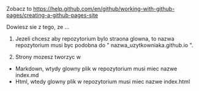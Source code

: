 
Zobacz to https://help.github.com/en/github/working-with-github-pages/creating-a-github-pages-site

Dowiesz sie z tego, ze ...
1. Jezeli chcesz aby repozytorium bylo straona glowna,
to nazwa repozytorium musi byc podobna do " nazwa_uzytkowniaka.github.io ".

2. Strony mozesz tworzyc w
- Markdown, wtydy glowny plik w repozytorium musi miec nazwe index.md
- Html, wtedy glowny plik w repozytorium musi miec nazwe index.html
